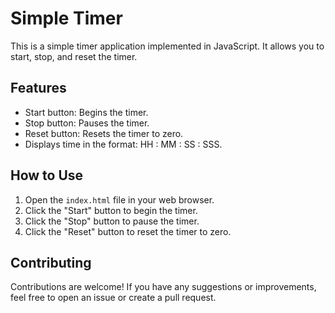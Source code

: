 # Simple Timer

This is a simple timer application implemented in JavaScript. It allows you to start, stop, and reset the timer.

## Features

- Start button: Begins the timer.
- Stop button: Pauses the timer.
- Reset button: Resets the timer to zero.
- Displays time in the format: HH : MM : SS : SSS.

## How to Use

1. Open the `index.html` file in your web browser.
2. Click the "Start" button to begin the timer.
3. Click the "Stop" button to pause the timer.
4. Click the "Reset" button to reset the timer to zero.

## Contributing

Contributions are welcome! If you have any suggestions or improvements, feel free to open an issue or create a pull request.

